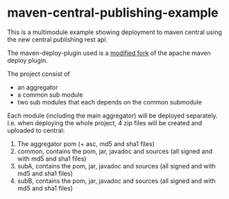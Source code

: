 <!---
 Licensed to the Apache Software Foundation (ASF) under one or more
 contributor license agreements.  See the NOTICE file distributed with
 this work for additional information regarding copyright ownership.
 The ASF licenses this file to You under the Apache License, Version 2.0
 (the "License"); you may not use this file except in compliance with
 the License.  You may obtain a copy of the License at

      http://www.apache.org/licenses/LICENSE-2.0

 Unless required by applicable law or agreed to in writing, software
 distributed under the License is distributed on an "AS IS" BASIS,
 WITHOUT WARRANTIES OR CONDITIONS OF ANY KIND, either express or implied.
 See the License for the specific language governing permissions and
 limitations under the License.
-->
# maven-central-publishing-example

This is a multimodule example showing deployment to maven central 
using the new central publishing rest api.

The maven-deploy-plugin used is a [modified fork](https://github.com/perNyfelt/maven-deploy-plugin/tree/add_central_support) of the apache maven deploy plugin.

The project consist of 
- an aggregator
- a common sub module
- two sub modules that each depends on the common submodule

Each module (including the main aggregator) will be deployed separately.
I.e. when deploying the whole project, 4 zip files will be created and uploaded to central:
1. The aggregator pom (+ asc, md5 and sha1 files)
2. common, contains the pom, jar, javadoc and sources (all signed and with md5 and sha1 files)
3. subA, contains the pom, jar, javadoc and sources (all signed and with md5 and sha1 files)  
4. subB, contains the pom, jar, javadoc and sources (all signed and with md5 and sha1 files)  